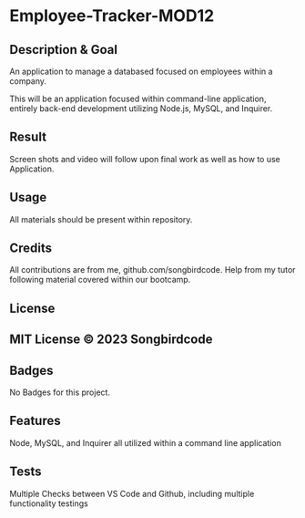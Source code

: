 # Employee-Tracker-MOD12

## Description & Goal

An application to manage a databased focused on employees within a company. 

This will be an application focused within command-line application, entirely back-end development utilizing Node.js, MySQL, and Inquirer. 


## Result

Screen shots and video will follow upon final work as well as how to use Application.

## Usage

All materials should be present within repository. 

## Credits

All contributions are from me, github.com/songbirdcode.
Help from my tutor following material covered within our bootcamp.

## License

MIT License © 2023 Songbirdcode
---

## Badges

No Badges for this project. 

## Features

Node, MySQL, and Inquirer all utilized within a command line application

## Tests

Multiple Checks between VS Code and Github, including multiple functionality testings